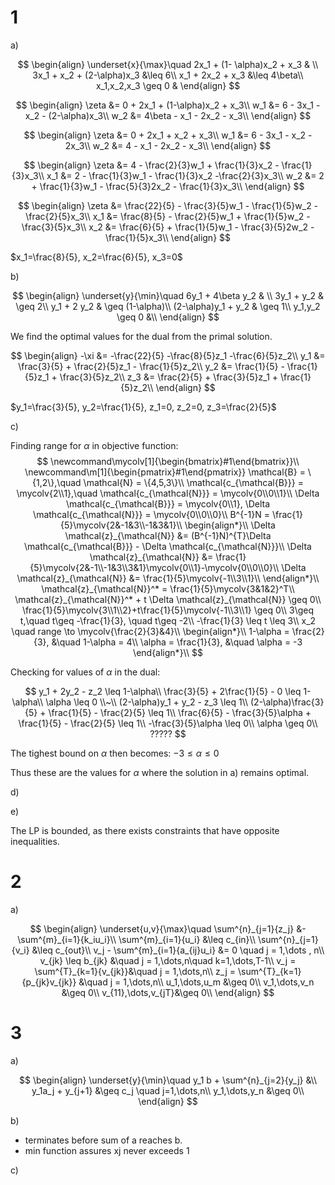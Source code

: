 # 1

a)

$$
\begin{align}
\underset{x}{\max}\quad 2x_1 + (1- \alpha)x_2 + x_3 & \\
3x_1 + x_2 + (2-\alpha)x_3 &\leq 6\\
x_1 + 2x_2 + x_3 &\leq 4\beta\\
x_1,x_2,x_3 \geq 0 &
\end{align}
$$

$$
\begin{align}
\zeta &= 0 + 2x_1 + (1-\alpha)x_2 + x_3\\
w_1 &= 6 - 3x_1 - x_2 - (2-\alpha)x_3\\
w_2 &= 4\beta - x_1 - 2x_2 - x_3\\
\end{align}
$$

$$
\begin{align}
\zeta &= 0 + 2x_1 + x_2 + x_3\\
w_1 &= 6 - 3x_1 - x_2 - 2x_3\\
w_2 &= 4 - x_1 - 2x_2 - x_3\\
\end{align}
$$

$$
\begin{align}
\zeta &= 4 - \frac{2}{3}w_1 + \frac{1}{3}x_2 - \frac{1}{3}x_3\\
x_1 &= 2 - \frac{1}{3}w_1 - \frac{1}{3}x_2 -\frac{2}{3}x_3\\
w_2 &= 2 + \frac{1}{3}w_1 - \frac{5}{3}2x_2 - \frac{1}{3}x_3\\
\end{align}
$$

$$
\begin{align}
\zeta &= \frac{22}{5} - \frac{3}{5}w_1 - \frac{1}{5}w_2 - \frac{2}{5}x_3\\
x_1 &= \frac{8}{5} - \frac{2}{5}w_1 + \frac{1}{5}w_2 - \frac{3}{5}x_3\\
x_2 &= \frac{6}{5} + \frac{1}{5}w_1 - \frac{3}{5}2w_2 - \frac{1}{5}x_3\\
\end{align}
$$


$x_1=\frac{8}{5}, x_2=\frac{6}{5}, x_3=0$

b)

$$
\begin{align}
\underset{y}{\min}\quad 6y_1 + 4\beta y_2 & \\
3y_1 + y_2 & \geq 2\\
y_1 + 2 y_2 & \geq (1-\alpha)\\
(2-\alpha)y_1 + y_2 & \geq 1\\
y_1,y_2 \geq 0 &\\
\end{align}
$$

We find the optimal values for the dual from the primal solution.

$$
\begin{align}
-\xi &= -\frac{22}{5} -\frac{8}{5}z_1 -\frac{6}{5}z_2\\
y_1 &= \frac{3}{5} + \frac{2}{5}z_1 - \frac{1}{5}z_2\\
y_2 &= \frac{1}{5} - \frac{1}{5}z_1 + \frac{3}{5}z_2\\
z_3 &= \frac{2}{5} + \frac{3}{5}z_1 + \frac{1}{5}z_2\\
\end{align}
$$

$y_1=\frac{3}{5}, y_2=\frac{1}{5}, z_1=0, z_2=0, z_3=\frac{2}{5}$


c)

Finding range for $\alpha$ in objective function:
$$
\newcommand\mycolv[1]{\begin{bmatrix}#1\end{bmatrix}}\\
\newcommand\m[1]{\begin{pmatrix}#1\end{pmatrix}} 
\mathcal{B} = \{1,2\},\quad \mathcal{N} = \{4,5,3\}\\
\mathcal{c_{\mathcal{B}}} = \mycolv{2\\1},\quad \mathcal{c_{\mathcal{N}}} = \mycolv{0\\0\\1}\\
\Delta \mathcal{c_{\mathcal{B}}} = \mycolv{0\\1}, \Delta \mathcal{c_{\mathcal{N}}} = \mycolv{0\\0\\0}\\
B^{-1}N = \frac{1}{5}\mycolv{2&-1&3\\-1&3&1}\\
\begin{align*}\\
\Delta \mathcal{z}_{\mathcal{N}} &= (B^{-1}N)^{T}\Delta \mathcal{c_{\mathcal{B}}} - \Delta \mathcal{c_{\mathcal{N}}}\\
\Delta \mathcal{z}_{\mathcal{N}} &= \frac{1}{5}\mycolv{2&-1\\-1&3\\3&1}\mycolv{0\\1}-\mycolv{0\\0\\0}\\
\Delta \mathcal{z}_{\mathcal{N}} &= \frac{1}{5}\mycolv{-1\\3\\1}\\
\end{align*}\\
\mathcal{z}_{\mathcal{N}}^* = \frac{1}{5}\mycolv{3&1&2}^T\\
\mathcal{z}_{\mathcal{N}}^* + t \Delta \mathcal{z}_{\mathcal{N}} \geq 0\\
\frac{1}{5}\mycolv{3\\1\\2}+t\frac{1}{5}\mycolv{-1\\3\\1} \geq 0\\
3\geq t,\quad t\geq -\frac{1}{3}, \quad t\geq -2\\
-\frac{1}{3} \leq t \leq 3\\
x_2 \quad range \to \mycolv{\frac{2}{3}&4}\\
\begin{align*}\\
1-\alpha = \frac{2}{3}, &\quad 1-\alpha = 4\\
\alpha = \frac{1}{3}, &\quad \alpha = -3
\end{align*}\\
$$

Checking for values of $\alpha$ in the dual:

$$
y_1 + 2y_2 - z_2 \leq 1-\alpha\\
\frac{3}{5} + 2\frac{1}{5} - 0 \leq 1-\alpha\\
\alpha \leq 0
\\~\\
(2-\alpha)y_1 + y_2 - z_3 \leq 1\\
(2-\alpha)\frac{3}{5} + \frac{1}{5} - \frac{2}{5} \leq 1\\
\frac{6}{5} - \frac{3}{5}\alpha + \frac{1}{5} - \frac{2}{5} \leq 1\\
-\frac{3}{5}\alpha \leq 0\\
\alpha \geq 0\\
?????
$$

The tighest bound on $\alpha$ then becomes: $-3 \leq \alpha \leq 0$

Thus these are the values for $\alpha$ where the solution in a) remains optimal.


d)

e)

The LP is bounded, as there exists constraints that have opposite inequalities.


# 2

a)

$$
\begin{align}
\underset{u,v}{\max}\quad \sum^{n}_{j=1}{z_j} &- \sum^{m}_{i=1}{k_iu_i}\\
\sum^{m}_{i=1}{u_i} &\leq c_{in}\\
\sum^{n}_{j=1}{v_i} &\leq c_{out}\\
v_j - \sum^{m}_{i=1}{a_{ij}u_i} &= 0 \quad j = 1,\dots , n\\
v_{jk} \leq b_{jk} &\quad j = 1,\dots,n\quad k=1,\dots,T-1\\
v_j = \sum^{T}_{k=1}{v_{jk}}&\quad j = 1,\dots,n\\
z_j = \sum^{T}_{k=1}{p_{jk}v_{jk}} &\quad j = 1,\dots,n\\
u_1,\dots,u_m &\geq 0\\
v_1,\dots,v_n &\geq 0\\
v_{11},\dots,v_{jT}&\geq 0\\
\end{align}
$$



# 3 

a) 

$$
\begin{align}
\underset{y}{\min}\quad y_1 b + \sum^{n}_{j=2}{y_j} &\\
y_1a_j + y_{j+1} &\geq c_j \quad j=1,\dots,n\\
y_1,\dots,y_n &\geq 0\\
\end{align}
$$

b)

- terminates before sum of a reaches b.
- min function assures xj never exceeds 1


c) 


